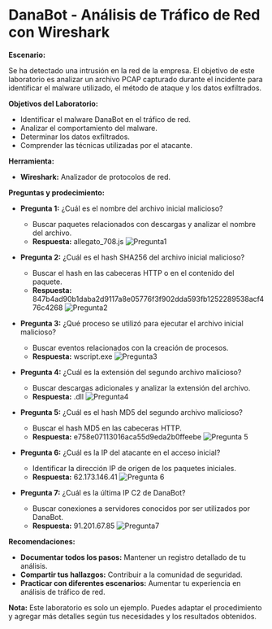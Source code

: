 # DanaBot - Análisis de Tráfico de Red con Wireshark

**Escenario:**

Se ha detectado una intrusión en la red de la empresa. El objetivo de este laboratorio es analizar un archivo PCAP capturado durante el incidente para identificar el malware utilizado, el método de ataque y los datos exfiltrados.

**Objetivos del Laboratorio:**

* Identificar el malware DanaBot en el tráfico de red.
* Analizar el comportamiento del malware.
* Determinar los datos exfiltrados.
* Comprender las técnicas utilizadas por el atacante.

**Herramienta:**
* **Wireshark:** Analizador de protocolos de red.

**Preguntas y prodecimiento:**
   * **Pregunta 1:** ¿Cuál es el nombre del archivo inicial malicioso?
     * Buscar paquetes relacionados con descargas y analizar el nombre del archivo.
     * **Respuesta:** allegato_708.js
       ![Pregunta1]()
      
   * **Pregunta 2:** ¿Cuál es el hash SHA256 del archivo inicial malicioso?
     * Buscar el hash en las cabeceras HTTP o en el contenido del paquete.
     * **Respuesta:** 847b4ad90b1daba2d9117a8e05776f3f902dda593fb1252289538acf476c4268
       ![Pregunta2]()
       
   * **Pregunta 3:** ¿Qué proceso se utilizó para ejecutar el archivo inicial malicioso?
     * Buscar eventos relacionados con la creación de procesos.
     * **Respuesta:** wscript.exe
       ![Pregunta3]()
       
   * **Pregunta 4:** ¿Cuál es la extensión del segundo archivo malicioso?
     * Buscar descargas adicionales y analizar la extensión del archivo.
     * **Respuesta:** .dll
       ![Pregunta4]()
       
   * **Pregunta 5:** ¿Cuál es el hash MD5 del segundo archivo malicioso?
     * Buscar el hash MD5 en las cabeceras HTTP.
     * **Respuesta:** e758e07113016aca55d9eda2b0ffeebe
       ![Pregunta 5]()
       
   * **Pregunta 6:** ¿Cuál es la IP del atacante en el acceso inicial?
     * Identificar la dirección IP de origen de los paquetes iniciales.
     * **Respuesta:** 62.173.146.41
       ![Pregunta 6]()
       
   * **Pregunta 7:** ¿Cuál es la última IP C2 de DanaBot?
     * Buscar conexiones a servidores conocidos por ser utilizados por DanaBot.
     * **Respuesta:** 91.201.67.85
       ![Pregunta7]()

**Recomendaciones:**

* **Documentar todos los pasos:** Mantener un registro detallado de tu análisis.
* **Compartir tus hallazgos:** Contribuir a la comunidad de seguridad.
* **Practicar con diferentes escenarios:** Aumentar tu experiencia en análisis de tráfico de red.

**Nota:** Este laboratorio es solo un ejemplo. Puedes adaptar el procedimiento y agregar más detalles según tus necesidades y los resultados obtenidos.
